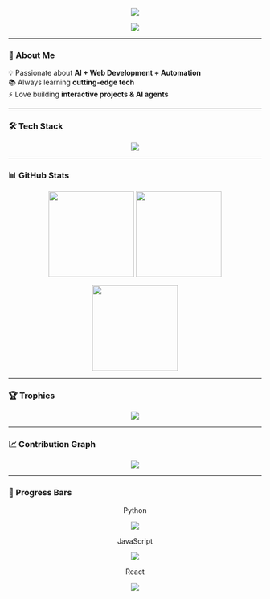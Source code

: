 <!-- Banner -->
<p align="center">
  <img src="https://capsule-render.vercel.app/api?type=waving&color=gradient&height=200&section=header&text=Hi%20👋,%20I'm%20Yash%20Tathe&fontSize=40&fontColor=fff&animation=fadeIn&fontAlignY=35" />
</p>

<!-- Typing SVG -->
<p align="center">
  <img src="https://readme-typing-svg.herokuapp.com?size=24&duration=4000&color=F70000&center=true&vCenter=true&lines=AI+Engineer+in+Making;Full+Stack+Developer;Generative+AI+Explorer;Will+be+Open+Source+Contributor" />
</p>

---

### 🚀 About Me
💡 Passionate about **AI + Web Development + Automation**  
📚 Always learning **cutting-edge tech**  
⚡ Love building **interactive projects & AI agents**

---

### 🛠 Tech Stack
<p align="center">
  <img src="https://skillicons.dev/icons?i=python,html,css,js,react,nodejs,mongodb,mysql,java,cpp,git,github" />
</p>

---

### 📊 GitHub Stats
<p align="center">
  <img src="https://github-readme-stats.vercel.app/api?username=YOUR_USERNAME&show_icons=true&theme=radical" height="170"/>
  <img src="https://github-readme-streak-stats.herokuapp.com/?user=YOUR_USERNAME&theme=radical" height="170"/>
</p>

<p align="center">
  <img src="https://github-readme-stats.vercel.app/api/top-langs/?username=YOUR_USERNAME&layout=compact&theme=radical" height="170"/>
</p>

---

### 🏆 Trophies
<p align="center">
  <img src="https://github-profile-trophy.vercel.app/?username=YOUR_USERNAME&theme=onedark&column=6" />
</p>

---

### 📈 Contribution Graph
<p align="center">
  <img src="https://github-readme-activity-graph.vercel.app/graph?username=YOUR_USERNAME&theme=react-dark&hide_border=true" />
</p>

---

### 🎯 Progress Bars

<div align="center">
  <p>Python</p>
  <img src="https://progress-bar.dev/85/?title=Python&width=500&color=blue" />
  
  <p>JavaScript</p>
  <img src="https://progress-bar.dev/75/?title=JavaScript&width=500&color=yellow" />
  
  <p>React</p>
  <img src="https://progress-bar.dev/60/?title=React&width=500&color=cyan" />
</div>
